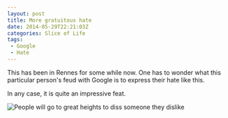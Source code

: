 ```yaml
---
layout: post
title: More gratuitous hate
date: 2014-05-29T22:21:03Z
categories: Slice of Life
tags: 
 - Google
 - Hate
---
```


This has been in Rennes for some while now. One has to wonder what this
particular person's feud with Google is to express their hate like this.

In any case, it is quite an impressive feat.

![People will go to great heights to diss someone they dislike](/images/google-hate.jpg)

